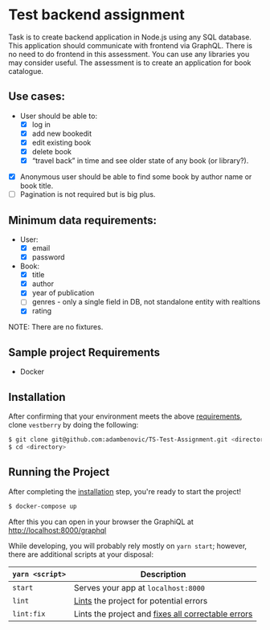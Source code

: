 # Test backend assignment

Task is to create backend application in Node.js using any SQL database. This application should communicate with frontend via GraphQL. There is no need to do frontend in this assessment. You can use any libraries you may consider useful. The assessment is to create an application for book catalogue.

## Use cases:

* User should be able to:
    * [x] log in
    * [x] add new bookedit
    * [x] edit existing book
    * [x] delete book
    * [x] “travel back” in time and see older state of any book (or library?).
* [x] Anonymous user should be able to find some book by author name or book title.
* [ ] Pagination is not required but is big plus.

## Minimum data requirements:

* User:
    * [x] email
    * [x] password
* Book:
    * [x] title
    * [x] author
    * [x] year of publication
    * [ ] genres - only a single field in DB, not standalone entity with realtions
    * [x] rating

NOTE: There are no fixtures.

## Sample project Requirements
* Docker

## Installation

After confirming that your environment meets the above [requirements](#requirements), clone `vestberry` by doing the following:

```bash
$ git clone git@github.com:adambenovic/TS-Test-Assignment.git <directory>
$ cd <directory>
```

## Running the Project

After completing the [installation](#installation) step, you're ready to start the project!

```bash
$ docker-compose up
```

After this you can open in your browser the GraphiQL at [http://localhost:8000/graphql](http://localhost:8000/graphql)

While developing, you will probably rely mostly on `yarn start`; however, there are additional scripts at your disposal:

|`yarn <script>`        |Description|
|-----------------------|-----------|
|`start`                |Serves your app at `localhost:8000`|
|`lint`                 |[Lints](http://stackoverflow.com/questions/8503559/what-is-linting) the project for potential errors|
|`lint:fix`             |Lints the project and [fixes all correctable errors](http://eslint.org/docs/user-guide/command-line-interface.html#fix)|

